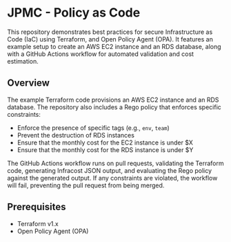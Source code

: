 # JPMC - Policy as Code

This repository demonstrates best practices for secure Infrastructure as Code (IaC) using Terraform, and Open Policy Agent (OPA). It features an example setup to create an AWS EC2 instance and an RDS database, along with a GitHub Actions workflow for automated validation and cost estimation.

## Overview

The example Terraform code provisions an AWS EC2 instance and an RDS database. The repository also includes a Rego policy that enforces specific constraints:

- Enforce the presence of specific tags (e.g., `env`, `team`)
- Prevent the destruction of RDS instances
- Ensure that the monthly cost for the EC2 instance is under $X
- Ensure that the monthly cost for the RDS instance is under $Y

The GitHub Actions workflow runs on pull requests, validating the Terraform code, generating Infracost JSON output, and evaluating the Rego policy against the generated output. If any constraints are violated, the workflow will fail, preventing the pull request from being merged.

## Prerequisites

- Terraform v1.x
- Open Policy Agent (OPA)
